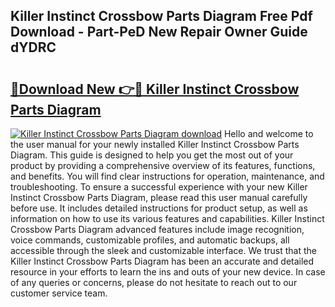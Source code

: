 ## Killer Instinct Crossbow Parts Diagram Free Pdf Download - Part-PeD New Repair Owner Guide dYDRC

# <h2><a href="http://dfhuch.blite.top/?on=Killer+Instinct+Crossbow+Parts+Diagram">🔗Download New 👉🔴 Killer Instinct Crossbow Parts Diagram</a></h2>

[![Killer Instinct Crossbow Parts Diagram download](https://i.imgur.com/lujVjoI.png)](http://dfhuch.blite.top/?on=Killer+Instinct+Crossbow+Parts+Diagram)
Hello and welcome to the user manual for your newly installed Killer Instinct Crossbow Parts Diagram. This guide is designed to help you get the most out of your product by providing a comprehensive overview of its features, functions, and benefits. You will find clear instructions for operation, maintenance, and troubleshooting. To ensure a successful experience with your new Killer Instinct Crossbow Parts Diagram, please read this user manual carefully before use. It includes detailed instructions for product setup, as well as information on how to use its various features and capabilities. Killer Instinct Crossbow Parts Diagram advanced features include image recognition, voice commands, customizable profiles, and automatic backups, all accessible through the sleek and customizable interface. We trust that the Killer Instinct Crossbow Parts Diagram has been an accurate and detailed resource in your efforts to learn the ins and outs of your new device. In case of any queries or concerns, please do not hesitate to reach out to our customer service team.
